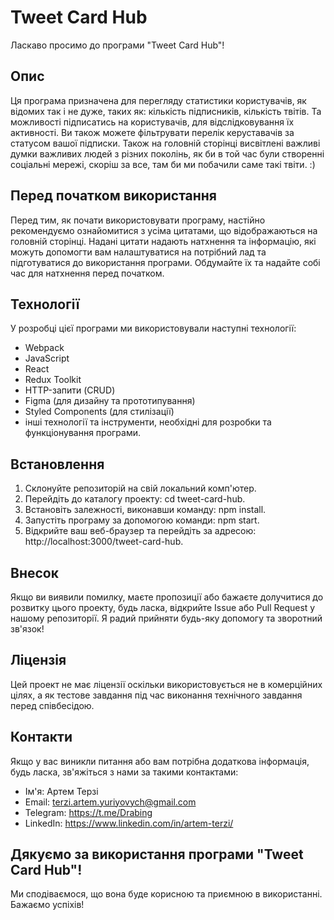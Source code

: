 # Tweet Card Hub

Ласкаво просимо до програми "Tweet Card Hub"!

## Опис

Ця програма призначена для перегляду статистики користувачів, як відомих так і
не дуже, таких як: кількість підписників, кількість твітів. Та можливості
підписатись на користувачів, для відслідковування їх активності. Ви також можете
фільтрувати перелік керуставачів за статусом вашої підписки. Також на головній
сторінці висвітлені важливі думки важливих людей з різних поколінь, як би в той
час були створенні соціальні мережі, скоріш за все, там би ми побачили саме такі
твіти. :)

## Перед початком використання

Перед тим, як почати використовувати програму, настійно рекомендуємо
ознайомитися з усіма цитатами, що відображаються на головній сторінці. Надані
цитати надають натхнення та інформацію, які можуть допомогти вам налаштуватися
на потрібний лад та підготуватися до використання програми. Обдумайте їх та
надайте собі час для натхнення перед початком.

## Технології

У розробці цієї програми ми використовували наступні технології:

- Webpack
- JavaScript
- React
- Redux Toolkit
- HTTP-запити (CRUD)
- Figma (для дизайну та прототипування)
- Styled Components (для стилізації)
- інші технології та інструменти, необхідні для розробки та функціонування
  програми.

## Встановлення

1. Склонуйте репозиторій на свій локальний комп'ютер.
2. Перейдіть до каталогу проекту: cd tweet-card-hub.
3. Встановіть залежності, виконавши команду: npm install.
4. Запустіть програму за допомогою команди: npm start.
5. Відкрийте ваш веб-браузер та перейдіть за адресою:
   http://localhost:3000/tweet-card-hub.

## Внесок

Якщо ви виявили помилку, маєте пропозиції або бажаєте долучитися до розвитку
цього проекту, будь ласка, відкрийте Issue або Pull Request у нашому
репозиторії. Я радий прийняти будь-яку допомогу та зворотний зв'язок!

## Ліцензія

Цей проект не має ліцензії оскільки використовується не в комерційних цілях, а
як тестове завдання під час виконання технічного завдання перед співбесідою.

## Контакти

Якщо у вас виникли питання або вам потрібна додаткова інформація, будь ласка,
зв'яжіться з нами за такими контактами:

- Ім'я: Артем Терзі
- Email: terzi.artem.yuriyovych@gmail.com
- Telegram: https://t.me/Drabing
- LinkedIn: https://www.linkedin.com/in/artem-terzi/

## Дякуємо за використання програми "Tweet Card Hub"!

Ми сподіваємося, що вона буде корисною та приємною в використанні. Бажаємо
успіхів!
